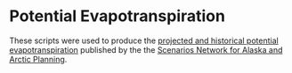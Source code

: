 # Potential Evapotranspiration

These scripts were used to produce the [projected and historical potential evapotranspiration](http://www.snap.uaf.edu/data.php) published by the the [Scenarios Network for Alaska and Arctic Planning](http://www.snap.uaf.edu).
